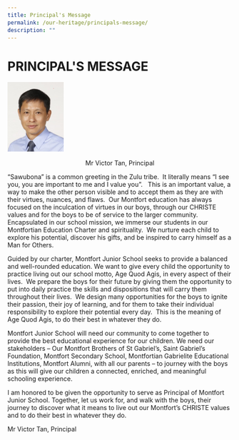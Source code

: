 ```yaml
---
title: Principal's Message
permalink: /our-heritage/principals-message/
description: ""
---
```

# **PRINCIPAL'S MESSAGE**

<img src="/images/Wilbur%20Wong.jpg" 
     style="width:25%">
<center>Mr Victor Tan, Principal</center>

“Sawubona” is a common greeting in the Zulu tribe.  It literally means “I see you, you are important to me and I value you”.   This is an important value, a way to make the other person visible and to accept them as they are with their virtues, nuances, and flaws.  Our Montfort education has always focused on the inculcation of virtues in our boys, through our CHRISTE values and for the boys to be of service to the larger community.  Encapsulated in our school mission, we immerse our students in our Montfortian Education Charter and spirituality.  We nurture each child to explore his potential, discover his gifts, and be inspired to carry himself as a Man for Others.  
  
Guided by our charter, Montfort Junior School seeks to provide a balanced and well-rounded education. We want to give every child the opportunity to practice living out our school motto, Age Quod Agis, in every aspect of their lives.  We prepare the boys for their future by giving them the opportunity to put into daily practice the skills and dispositions that will carry them throughout their lives.  We design many opportunities for the boys to ignite their passion, their joy of learning, and for them to take their individual responsibility to explore their potential every day.  This is the meaning of Age Quod Agis, to do their best in whatever they do.  
  
Montfort Junior School will need our community to come together to provide the best educational experience for our children. We need our stakeholders – Our Montfort Brothers of St Gabriel’s, Saint Gabriel’s Foundation, Montfort Secondary School, Montfortian Gabrielite Educational Institutions, Montfort Alumni, with all our parents – to journey with the boys as this will give our children a connected, enriched, and meaningful schooling experience.  
  
I am honored to be given the opportunity to serve as Principal of Montfort Junior School. Together, let us work for, and walk with the boys, their journey to discover what it means to live out our Montfort’s CHRISTE values and to do their best in whatever they do.  
  

Mr Victor Tan, Principal